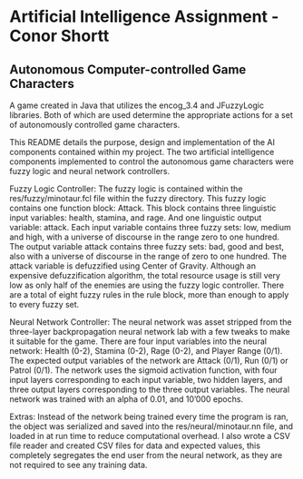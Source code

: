 # Artificial Intelligence Assignment - Conor Shortt
## Autonomous Computer-controlled Game Characters 

A game created in Java that utilizes the encog_3.4 and JFuzzyLogic libraries. Both of which are used determine the appropriate actions for a set of autonomously controlled game characters.

This README details the purpose, design and implementation of the AI components contained within my project. The two artificial intelligence components implemented to control the autonomous game characters were fuzzy logic and neural network controllers. 
 
Fuzzy Logic Controller: 
The fuzzy logic is contained within the res/fuzzy/minotaur.fcl file within the fuzzy directory. This fuzzy logic contains one function block: Attack. This block contains three linguistic input variables: health, stamina, and rage. And one linguistic output variable: attack. Each input variable contains three fuzzy sets: low, medium and high, with a 
universe of discourse in the range zero to one hundred. The output variable attack contains three fuzzy sets: bad, good and best, also with a universe of discourse in the range of zero to one hundred. The attack variable is defuzzified using Center of Gravity. Although an expensive defuzzification algorithm, the total resource usage is still very low as only half of the enemies are using the fuzzy logic controller. There are a total of eight fuzzy rules in the rule block, more than enough to apply to every fuzzy set. 
 
Neural Network Controller: 
The neural network was asset stripped from the three-layer backpropagation neural network lab with a few tweaks to make it suitable for the game. There are four input variables into the neural network: Health (0-2), Stamina (0-2), Rage (0-2), and Player Range (0/1). The expected output variables of the network are Attack (0/1), Run (0/1) or Patrol (0/1). The network uses the sigmoid activation function, with four input layers corresponding to each input variable, two hidden layers, and three output layers corresponding to the three output variables. The neural network was trained with an alpha of 0.01, and 10’000 epochs. 
 
Extras: 
Instead of the network being trained every time the program is ran, the object was serialized and saved into the res/neural/minotaur.nn file, and loaded in at run time to reduce computational overhead. I also wrote a CSV file reader and created CSV files for data and expected values, this completely segregates the end user from the neural network, as they are not required to see any training data. 


